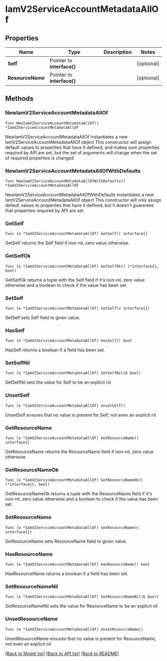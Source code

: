 # IamV2ServiceAccountMetadataAllOf

## Properties

Name | Type | Description | Notes
------------ | ------------- | ------------- | -------------
**Self** | Pointer to **interface{}** |  | [optional] 
**ResourceName** | Pointer to **interface{}** |  | [optional] 

## Methods

### NewIamV2ServiceAccountMetadataAllOf

`func NewIamV2ServiceAccountMetadataAllOf() *IamV2ServiceAccountMetadataAllOf`

NewIamV2ServiceAccountMetadataAllOf instantiates a new IamV2ServiceAccountMetadataAllOf object
This constructor will assign default values to properties that have it defined,
and makes sure properties required by API are set, but the set of arguments
will change when the set of required properties is changed

### NewIamV2ServiceAccountMetadataAllOfWithDefaults

`func NewIamV2ServiceAccountMetadataAllOfWithDefaults() *IamV2ServiceAccountMetadataAllOf`

NewIamV2ServiceAccountMetadataAllOfWithDefaults instantiates a new IamV2ServiceAccountMetadataAllOf object
This constructor will only assign default values to properties that have it defined,
but it doesn't guarantee that properties required by API are set

### GetSelf

`func (o *IamV2ServiceAccountMetadataAllOf) GetSelf() interface{}`

GetSelf returns the Self field if non-nil, zero value otherwise.

### GetSelfOk

`func (o *IamV2ServiceAccountMetadataAllOf) GetSelfOk() (*interface{}, bool)`

GetSelfOk returns a tuple with the Self field if it's non-nil, zero value otherwise
and a boolean to check if the value has been set.

### SetSelf

`func (o *IamV2ServiceAccountMetadataAllOf) SetSelf(v interface{})`

SetSelf sets Self field to given value.

### HasSelf

`func (o *IamV2ServiceAccountMetadataAllOf) HasSelf() bool`

HasSelf returns a boolean if a field has been set.

### SetSelfNil

`func (o *IamV2ServiceAccountMetadataAllOf) SetSelfNil(b bool)`

 SetSelfNil sets the value for Self to be an explicit nil

### UnsetSelf
`func (o *IamV2ServiceAccountMetadataAllOf) UnsetSelf()`

UnsetSelf ensures that no value is present for Self, not even an explicit nil
### GetResourceName

`func (o *IamV2ServiceAccountMetadataAllOf) GetResourceName() interface{}`

GetResourceName returns the ResourceName field if non-nil, zero value otherwise.

### GetResourceNameOk

`func (o *IamV2ServiceAccountMetadataAllOf) GetResourceNameOk() (*interface{}, bool)`

GetResourceNameOk returns a tuple with the ResourceName field if it's non-nil, zero value otherwise
and a boolean to check if the value has been set.

### SetResourceName

`func (o *IamV2ServiceAccountMetadataAllOf) SetResourceName(v interface{})`

SetResourceName sets ResourceName field to given value.

### HasResourceName

`func (o *IamV2ServiceAccountMetadataAllOf) HasResourceName() bool`

HasResourceName returns a boolean if a field has been set.

### SetResourceNameNil

`func (o *IamV2ServiceAccountMetadataAllOf) SetResourceNameNil(b bool)`

 SetResourceNameNil sets the value for ResourceName to be an explicit nil

### UnsetResourceName
`func (o *IamV2ServiceAccountMetadataAllOf) UnsetResourceName()`

UnsetResourceName ensures that no value is present for ResourceName, not even an explicit nil

[[Back to Model list]](../README.md#documentation-for-models) [[Back to API list]](../README.md#documentation-for-api-endpoints) [[Back to README]](../README.md)


